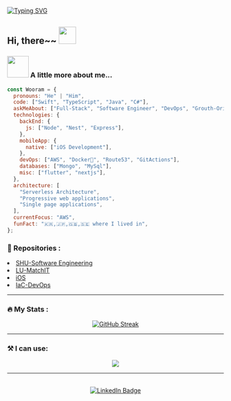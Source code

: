 [![Typing SVG](https://readme-typing-svg.demolab.com?font=Fira+Code&weight=500&size=30&pause=999&random=false&width=600&lines=Driven+Software+Engineer;Value+neat+clean+code;Following+SOLID+principles)](https://git.io/typing-svg)

<div>
  <h2>Hi, there~~
  <img src="https://media.giphy.com/media/A9dZqpVpbLsju/giphy.gif" width="40"/></h2>
</div>

### <img src="https://media.giphy.com/media/VgCDAzcKvsR6OM0uWg/giphy.gif" width="50"> A little more about me...
```javascript
const Wooram = {
  pronouns: "He" | "Him",
  code: ["Swift", "TypeScript", "Java", "C#"],
  askMeAbout: ["Full-Stack", "Software Engineer", "DevOps", "Grouth-Oriented"],
  technologies: {
    backEnd: {
      js: ["Node", "Nest", "Express"],
    },
    mobileApp: {
      native: ["iOS Development"],
    },
    devOps: ["AWS", "Docker🐳", "Route53", "GitActions"],
    databases: ["Mongo", "MySql"],
    misc: ["flutter", "nextjs"],
  },
  architecture: [
    "Serverless Architecture",
    "Progressive web applications",
    "Single page applications",
  ],
  currentFocus: "AWS",
  funFact: "🇰🇷,🇯🇵,🇬🇧,🇸🇪 where I lived in",
};
```

### :luggage: Repositories :

<div>
<li>
    <a href="https://github.com/legacy-shu">SHU-Software Engineering</a>
</li>
<li>
    <a href="https://github.com/legacy-matchit">LU-MatchIT</a>
</li>
<li>
    <a href="https://github.com/legacy-ios">iOS</a>
</li>
<li>
    <a href="https://github.com/cloud-iac">IaC-DevOps</a>
</li>
</div>

---

### :fire: My Stats :

<div align="center">
<a href="https://git.io/streak-stats"><img src="https://github-readme-streak-stats.herokuapp.com?user=w-ryan-jung&theme=dawnfox&mode=weekly&card_width=500" alt="GitHub Streak" /></a>
</div>

---

### :hammer_and_pick: I can use:

<p align="center">
  <a href="https://skillicons.dev">
    <img src="https://skillicons.dev/icons?i=java,swift,cs,js,react,nodejs,mongodb,mysql,aws,docker,vscode" />
  </a>
</p>

---

<br>
<div id="badges" align="center">
  <a href="https://www.linkedin.com/in/wooramjung/">
    <img src="https://img.shields.io/badge/LinkedIn-blue?style=for-the-badge&logo=linkedin&logoColor=white" alt="LinkedIn Badge"/>
  </a>
</div>
